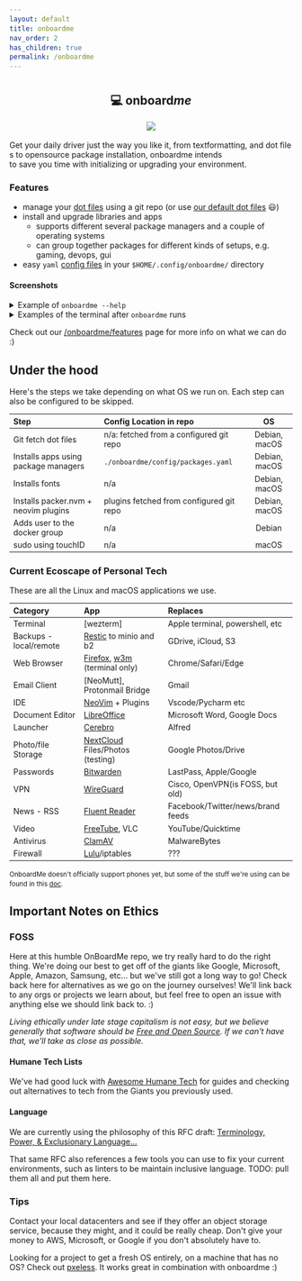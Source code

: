 ```yaml
---
layout: default
title: onboardme
nav_order: 2
has_children: true
permalink: /onboardme
---
```


<h2 align="center">
  <img
    src="https://raw.githubusercontent.com/catppuccin/catppuccin/main/assets/misc/transparent.png"
    height="30"
    width="0px"
  />
  💻 onboard<i>me</i>
  <img
    src="https://raw.githubusercontent.com/catppuccin/catppuccin/main/assets/misc/transparent.png"
    height="30"
    width="0px"
  />
</h2>
<p align="center">
  <a href="https://github.com/jessebot/onboardme/releases">
    <img src="https://img.shields.io/github/v/release/jessebot/onboardme?style=plastic&labelColor=484848&color=3CA324&logo=GitHub&logoColor=white">
  </a>
</p>

Get your daily driver just the way you like it, from textformatting, and dot files to opensource package installation, onboardme intends to save you time with initializing or upgrading your environment.

### Features
- manage your [dot files] using a git repo (or use [our default dot files] 😃)
- install and upgrade libraries and apps
  - supports different several package managers and a couple of operating systems
  - can group together packages for different kinds of setups, e.g. gaming, devops, gui
- easy `yaml` [config files](https://github.com/jessebot/onboardme#configuration) in your `$HOME/.config/onboardme/` directory

#### Screenshots

<details>
  <summary>Example of <code>onboardme --help</code></summary>

<p align="center" width="100%">
<a href="https://raw.githubusercontent.com/jessebot/onboardme/main/docs/onboardme/screenshots/help_text.svg">
<img src="./docs/onboardme/screenshots/help_text.svg" alt='screenshot of full output of onboardme --help'>
</a>
</p>

</details>

<details>
  <summary>Examples of the terminal after <code>onboardme</code> runs</summary>

<p align="center" width="100%">

### Powerline and ls
<img width="90%" src='https://raw.githubusercontent.com/jessebot/onboardme/main/docs/onboardme/screenshots/ls_tree_examples.png' alt='screenshot of powerline and lsd'>

### Powerline with git
<img width="90%" src='https://raw.githubusercontent.com/jessebot/onboardme/main/docs/onboardme/screenshots/git_powerline_example.png' alt='screenshot of powerline and git colors'>

### Image and colors
<img width="90%" src='https://raw.githubusercontent.com/jessebot/onboardme/main/docs/onboardme/screenshots/image_in_terminal.png' alt='screenshot of color samples and image of dog using a computer using sixel'>

### Python virtual env in powerline and cat
<img width="90%" src='https://raw.githubusercontent.com/jessebot/onboardme/main/docs/onboardme/screenshots/python_virtual_env_example.png' alt='screenshot of using bat and python virtual env in powerline'>
</p>

</details>

Check out our [/onboardme/features](https://jessebot.github.io/onboardme/onboardme/features) page for more info on what we can do :)

## Under the hood

Here's the steps we take depending on what OS we run on. Each step can also be configured to be skipped.

|Step                                  |Config Location in repo                   |OS             |
|:-------------------------------------|:-----------------------------------------|:-------------:|
| Git fetch dot files                  | n/a: fetched from a configured git repo  | Debian, macOS |
| Installs apps using package managers | `./onboardme/config/packages.yaml`       | Debian, macOS |
| Installs fonts                       | n/a                                      | Debian, macOS |
| Installs packer.nvm + neovim plugins | plugins fetched from configured git repo | Debian, macOS |
| Adds user to the docker group        | n/a                                      |     Debian    |
| sudo using touchID                   | n/a                                      |     macOS     |


### Current Ecoscape of Personal Tech

These are all the Linux and macOS applications we use.

| Category               | App                                | Replaces                          |
|:-----------------------|:-----------------------------------|:----------------------------------|
| Terminal               | [wezterm]                          | Apple terminal, powershell, etc   | 
| Backups - local/remote | [Restic] to minio and b2           | GDrive, iCloud, S3                |
| Web Browser            | [Firefox], [w3m] (terminal only)   | Chrome/Safari/Edge                |
| Email Client           | [NeoMutt], Protonmail Bridge       | Gmail                             |
| IDE                    | [NeoVim] + Plugins                 | Vscode/Pycharm etc                |
| Document Editor        | [LibreOffice]                      | Microsoft Word, Google Docs       |
| Launcher               | [Cerebro]                          | Alfred                            |
| Photo/file Storage     | [NextCloud] Files/Photos (testing) | Google Photos/Drive               |
| Passwords              | [Bitwarden]                        | LastPass, Apple/Google            |
| VPN                    | [WireGuard]                        | Cisco, OpenVPN(is FOSS, but old)  |
| News - RSS             | [Fluent Reader]                    | Facebook/Twitter/news/brand feeds |
| Video                  | [FreeTube], VLC                    | YouTube/Quicktime                 |
| Antivirus              | [ClamAV]                           | MalwareBytes                      |
| Firewall               | [Lulu]/iptables                    | ???                               |

<small>OnboardMe doesn't officially support phones yet, but some of the stuff we're using can be found in this [doc](/onboardme/os/android).</small>

## Important Notes on Ethics

### FOSS
Here at this humble OnBoardMe repo, we try really hard to do the right thing. We're doing our best to get off of the giants like Google, Microsoft, Apple, Amazon, Samsung, etc... but we've still got a long way to go! Check back here for alternatives as we go on the journey ourselves! We'll link back to any orgs or projects we learn about, but feel free to open an issue with anything else we should link back to. :)

  *Living ethically under late stage capitalism is not easy, but we believe generally that software should be [Free and Open Source](https://www.gnu.org/philosophy/free-sw.en.html). If we can't have that, we'll take as close as possible.*

#### Humane Tech Lists
We've had good luck with [Awesome Humane Tech](https://github.com/humanetech-community/awesome-humane-tech) for guides and checking out alternatives to tech from the Giants you previously used.

#### Language
We are currently using the philosophy of this RFC draft:
[Terminology, Power, & Exclusionary Language...](https://datatracker.ietf.org/doc/html/draft-knodel-terminology-10)

That same RFC also references a few tools you can use to fix your current environments, such as linters to be maintain inclusive language. TODO: pull them all and put them here.

### Tips
Contact your local datacenters and see if they offer an object storage service, because they might, and it could be really cheap. Don't give your money to AWS, Microsoft, or Google if you don't absolutely have to.

Looking for a project to get a fresh OS entirely, on a machine that has no OS?
Check out [pxeless](https://github.com/cloudymax/pxeless).
It works great in combination with onboardme :)


<!-- --------------- internal link references ---------------- -->
[documentation]: https://jessebot.github.io/onboardme/onboardme "onboardme documentation"
[dot files]: https://en.wikipedia.org/wiki/Hidden_file_and_hidden_directory#Unix_and_Unix-like_environments "wiki entry for dot file explanation"
[Getting Started Docs]: https://jessebot.github.io/onboardme/onboardme/getting-started "getting started documentation"
[help text]: https://raw.githubusercontent.com/jessebot/onboardme/main/docs/onboardme/screenshots/help_text.svg "an svg of the command: onboardme --help"
[our default dot files]: https://github.com/jessebot/dot_files "default dot files for onboardme"
<!-- --------------- external link references ---------------- -->
[Bitwarden]: https://bitwarden.com/ "bitwarden home page"
[Cerebro]: https://cerebroapp.com/ "cerebro home page"
[ClamAV]: https://www.clamav.net/ "clamav home page"
[Firefox]: https://www.mozilla.org/en-US/firefox "firefox home page"
[Fluent Reader]: https://hyliu.me/fluent-reader/ "fluent reader home page"
[FreeTube]: https://freetubeapp.io "freetube home page"
[LibreOffice]: https://www.libreoffice.org/ "libreoffice hom epage"
[Lulu]: https://objective-see.org/products/lulu.html "lulu home page"
[NeoVim]: https://neovim.org/ "Neovim home page"
[NextCloud]: https://nextcloud.com/ "nextcloud home page"
[Restic]: https://restic.net/ "restic home page"
[w3m]: https://w3m.sourceforge.net/ "w3m home page"
[WireGuard]: https://www.wireguard.com/ "wireguard home page"
[XDG Base Directory Spec]: https://specifications.freedesktop.org/basedir-spec/latest/ar01s03.html
[packer]: https://github.com/wbthomason/packer.nvim
